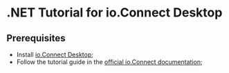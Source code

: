 # .NET Tutorial for io.Connect Desktop 

## Prerequisites

- Install [io.Connect Desktop](https://interop.io/products/io-connect/);
- Follow the tutorial guide in the [official io.Connect documentation](https://docs.interop.io/desktop/tutorials/net/index.html); 
